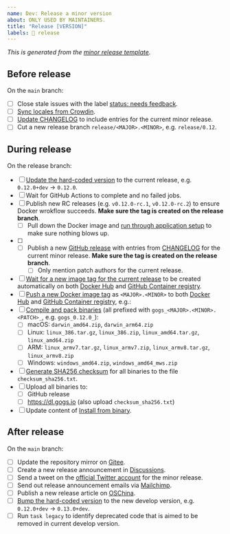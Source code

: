 ```yaml
---
name: Dev: Release a minor version
about: ONLY USED BY MAINTAINERS.
title: "Release [VERSION]"
labels: 📸 release
---
```


_This is generated from the [minor release template](https://github.com/gogs/gogs/blob/main/.github/ISSUE_TEMPLATE/dev_release_minor_version.md)._

## Before release

On the `main` branch:

- [ ] Close stale issues with the label [status: needs feedback](https://github.com/gogs/gogs/issues?q=is%3Aissue+is%3Aopen+label%3A%22status%3A+needs+feedback%22).
- [ ] [Sync locales from Crowdin](https://github.com/gogs/gogs/blob/main/docs/dev/import_locale.md).
- [ ] [Update CHANGELOG](https://github.com/gogs/gogs/commit/720cb5fcb169b9e026b5b47f57d50888b35fdb4b) to include entries for the current minor release.
- [ ] Cut a new release branch `release/<MAJOR>.<MINOR>`, e.g. `release/0.12`.

## During release

On the release branch:

- [ ] [Update the hard-coded version](https://github.com/gogs/gogs/commit/f17e7d5a2c36c52a1121d2315f3d75dcd8053b89) to the current release, e.g. `0.12.0+dev` -> `0.12.0`.
- [ ] Wait for GitHub Actions to complete and no failed jobs.
- [ ] Publish new RC releases (e.g. `v0.12.0-rc.1`, `v0.12.0-rc.2`) to ensure Docker wrokflow succeeds. **Make sure the tag is created on the release branch**.
	- [ ] Pull down the Docker image and [run through application setup](https://github.com/gogs/gogs/blob/main/docker/README.md) to make sure nothing blows up.
- [ ] - [ ] Publish a new [GitHub release](https://github.com/gogs/gogs/releases) with entries from [CHANGELOG](https://github.com/gogs/gogs/blob/main/CHANGELOG.md) for the current minor release. **Make sure the tag is created on the release branch**.
	- [ ] Only mention patch authors for the current release.
- [ ] [Wait for a new image tag for the current release](https://github.com/gogs/gogs/actions/workflows/docker.yml?query=event%3Arelease) to be created automatically on both [Docker Hub](https://hub.docker.com/r/gogs/gogs/tags) and [GitHub Container registry](https://github.com/gogs/gogs/pkgs/container/gogs).
- [ ] [Push a new Docker image tag](https://github.com/gogs/gogs/blob/main/docs/dev/release/release_new_version.md#update-docker-image-tag) as `<MAJOR>.<MINOR>` to both [Docker Hub](https://hub.docker.com/r/gogs/gogs/tags) and [GitHub Container registry](https://github.com/gogs/gogs/pkgs/container/gogs), e.g.:
- [ ] [Compile and pack binaries](https://github.com/gogs/gogs/blob/main/docs/dev/release/release_new_version.md#compile-and-pack-binaries) (all prefixed with `gogs_<MAJOR>.<MINOR>.<PATCH>_`, e.g. `gogs_0.12.0_`):
	- [ ] macOS: `darwin_amd64.zip`, `darwin_arm64.zip`
	- [ ] Linux: `linux_386.tar.gz`, `linux_386.zip`, `linux_amd64.tar.gz`, `linux_amd64.zip`
	- [ ] ARM: `linux_armv7.tar.gz`, `linux_armv7.zip`, `linux_armv8.tar.gz`, `linux_armv8.zip`
	- [ ] Windows: `windows_amd64.zip`, `windows_amd64_mws.zip`
- [ ] [Generate SHA256 checksum](https://github.com/gogs/gogs/blob/main/docs/dev/release/sha256.sh) for all binaries to the file `checksum_sha256.txt`.
- [ ] Upload all binaries to:
	- [ ] GitHub release
	- [ ] https://dl.gogs.io (also upload `checksum_sha256.txt`)
- [ ] Update content of [Install from binary](https://gogs.io/docs/installation/install_from_binary).

## After release

On the `main` branch:

- [ ] Update the repository mirror on [Gitee](https://gitee.com/unknwon/gogs).
- [ ] Create a new release announcement in [Discussions](https://github.com/gogs/gogs/discussions/categories/announcements).
- [ ] Send a tweet on the [official Twitter account](https://twitter.com/GogsHQ) for the minor release.
- [ ] Send out release announcement emails via [Mailchimp](https://mailchimp.com/).
- [ ] Publish a new release article on [OSChina](http://my.oschina.net/Obahua/admin/releases).
- [ ] [Bump the hard-coded version](https://github.com/gogs/gogs/commit/05477f1d294dc43f36c4a3b3b9575a96aea66a67) to the new develop version, e.g. `0.12.0+dev` -> `0.13.0+dev`.
- [ ] Run `task legacy` to identify deprecated code that is aimed to be removed in current develop version.

